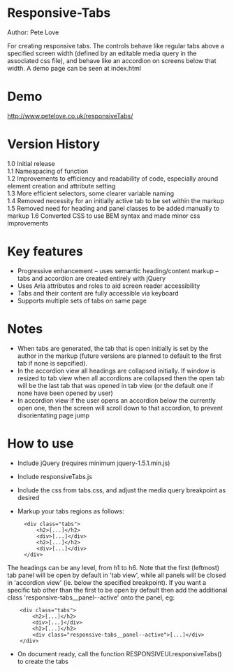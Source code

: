 Responsive-Tabs
===============  
Author: Pete Love

For creating responsive tabs. The controls behave like regular tabs above a specified screen width (defined by an editable media query in the associated css file), and behave like an accordion on screens below that width. A demo page can be seen at index.html

Demo
====
http://www.petelove.co.uk/responsiveTabs/  

Version History
===============
1.0 Initial release  
1.1 Namespacing of function  
1.2 Improvements to efficiency and readability of code, especially around element creation and attribute setting  
1.3 More efficient selectors, some clearer variable naming  
1.4 Removed necessity for an initially active tab to be set within the markup  
1.5 Removed need for heading and panel classes to be added manually to markup
1.6 Converted CSS to use BEM syntax and made minor css improvements

Key features
============
- Progressive enhancement – uses semantic heading/content markup – tabs and accordion are created entirely with jQuery
- Uses Aria attributes and roles to aid screen reader accessibility
- Tabs and their content are fully accessible via keyboard
- Supports multiple sets of tabs on same page  

Notes  
=====
- When tabs are generated, the tab that is open initially is set by the author in the markup (future versions are planned to default to the first tab if none is sepcified).  
- In the accordion view all headings are collapsed initially. If window is resized to tab view when all accordions are collapsed then the open tab will be the last tab that was opened in tab view (or the default one if none have been opened by user)
- In accordion view if the user opens an accordion below the currently open one, then the screen will scroll down to that accordion, to prevent disorientating page jump

How to use
==========
- Include jQuery (requires minimum jquery-1.5.1.min.js)
- Include responsiveTabs.js
- Include the css from tabs.css, and adjust the media query breakpoint as desired
- Markup your tabs regions as follows:

		<div class="tabs">
			<h2>[...]</h2>
			<div>[...]</div>
			<h2>[...]</h2>
			<div>[...]</div>
		</div>

The headings can be any level, from h1 to h6. Note that the first (leftmost) tab panel will be open by default in 'tab view', while all panels will be closed in 'accordion view' (ie. below the specified breakpoint).
If you want a specific tab other than the first to be open by default then add the additional class 'responsive-tabs__panel--active' onto the panel, eg:

		<div class="tabs">
			<h2>[...]</h2>
			<div>[...]</div>
			<h2>[...]</h2>
			<div class="responsive-tabs__panel--active">[...]</div>
		</div>

- On document ready, call the function RESPONSIVEUI.responsiveTabs() to create the tabs
